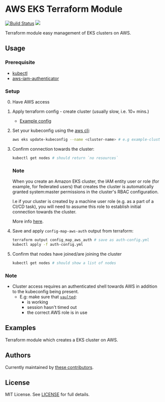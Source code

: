 # AWS EKS Terraform Module

[![Build Status](https://travis-ci.com/telia-oss/terraform-aws-eks.svg?branch=master)](https://travis-ci.com/telia-oss/terraform-aws-eks) ![](https://img.shields.io/maintenance/yes/2019.svg)

Terraform module easy management of EKS clusters on AWS.

## Usage

### Prerequisite

* [kubectl](https://kubernetes.io/docs/tasks/tools/install-kubectl/)
* [aws-iam-authenticator](https://github.com/kubernetes-sigs/aws-iam-authenticator)

### Setup

0. Have AWS access

1. Apply terraform config - create cluster (usually slow, i.e. 10+ mins.)
    * [Example config](examples/default/example.tf)

2. Set your kubeconfig using the [aws cli](https://docs.aws.amazon.com/cli/latest/reference/eks/update-kubeconfig.html):

    ```sh
    aws eks update-kubeconfig --name <cluster-name> # e.g example-cluster
    ```

3. Confirm connection towards the cluster:

    ```sh
    kubectl get nodes # should return `no resources`
    ```

    ### Note

    When you create an Amazon EKS cluster, the IAM entity user or role (for example, for federated users) that creates the cluster is automatically granted system:master permissions in the cluster's RBAC configuration. 

    I.e if your cluster is created by a machine user role (e.g. as a part of a CI/CD task), you will need to assume this role to establish initial connection towards the cluster.

    More info [here](https://docs.aws.amazon.com/eks/latest/userguide/add-user-role.html).

4. Save and apply `config-map-aws-auth` output from terraform:

    ```sh
    terraform output config_map_aws_auth # save as auth-config.yml
    kubectl apply -f auth-config.yml
    ```

5. Confirm that nodes have joined/are joining the cluster

    ```sh
    kubectl get nodes # should show a list of nodes
    ```

### Note

* Cluster access requires an authenticated shell towards AWS in addition to the kubeconfig being present.
  * E.g: make sure that [`vaulted`](https://github.com/miquella/vaulted):
    * is working
    * session hasn't timed out
    * the correct AWS role is in use

## Examples

Terraform module which creates a EKS cluster on AWS.

## Authors

Currently maintained by [these contributors](../../graphs/contributors).

## License

MIT License. See [LICENSE](LICENSE) for full details.
